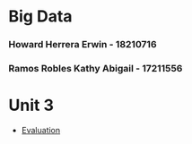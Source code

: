# Big Data

### Howard Herrera Erwin - 18210716
### Ramos Robles Kathy Abigail - 17211556

# Unit 3
- [Evaluation](/Unit-3/Readme.md)
